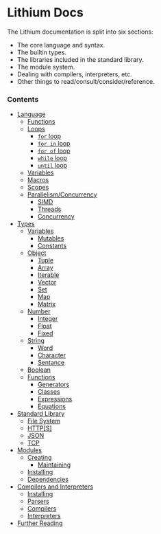# Lithium Docs

The Lithium documentation is split into six sections:
 * The core language and syntax.
 * The builtin types.
 * The libraries included in the standard library.
 * The module system.
 * Dealing with compilers, interpreters, etc.
 * Other things to read/consult/consider/reference.

### Contents

* [Language](./language/index.md)
	* [Functions](./language/functions.md)
	* [Loops](./language/loops/index.md)
		* [`for` loop](./language/loops/for.md)
		* [`for in` loop](./language/loops/for-in.md)
		* [`for of` loop](./language/loops/for-of.md)
        * [`while` loop](./language/loops/while.md)
		* [`until` loop](./language/loops/until.md)
	* [Variables](./language/variables.md)
	* [Macros](./language/macros.md)
	* [Scopes](./language/scopes.md)
	* [Parallelism/Concurrency](./language/parallel/index.md)
		* [SIMD](./language/parallel/simd.md)
		* [Threads](./language/parallel/threads.md)
		* [Concurrency](./language/parallel/concurrency.md)
* [Types](./types/index.md)
	* [Variables](./types/vars/index.md)
		* [Mutables](./types/vars/mutables.md)
		* [Constants](./types/vars/constants.md)
    * [Object](./types/object/index.md)
    	* [Tuple](./types/object/tuple.md)
    	* [Array](./types/object/array.md)
    	* [Iterable](./types/object/iterable.md)
    	* [Vector](./types/object/vector.md)
    	* [Set](./types/object/set.md)
    	* [Map](./types/object/map.md)
    	* [Matrix](./types/object/matrix.md)
    * [Number](./types/number/index.md)
        * [Integer](./types/number/integer.md)
        * [Float](./types/number/float.md)
        * [Fixed](./types/number/fixed.md)
    * [String](./types/string/index.md)
    	* [Word](./types/string/word.md)
    	* [Character](./types/string/character.md)
    	* [Sentance](./types/string/sentance.md)
    * [Boolean](./types/boolean/index.md)
    * [Functions](./types/functions/index.md)
    	* [Generators](./types/functions/generators.md)
    	* [Classes](./types/functions/classes.md)
    	* [Expressions](./types/functions/expressions.md)
    	* [Equations](./types/functions/equations.md)
* [Standard Library](./stdlib/index.md)
	* [File System](./stdlib/filesystem.md)
	* [HTTP[S]](./stdlib/http.md)
	* [JSON](./stdlib/json.md)
	* [TCP](./stdlib/tcp.md)
* [Modules](./modules/index.md)
	* [Creating](./modules/authoring.md)
		* [Maintaining](./modules/maintaing.md)
	* [Installing](./modules/installing.md)
	* [Dependencies](./modules/dependencies.md)
* [Compilers and Interpreters](./implementations/index.md)
	* [Installing](./implementations/installing.md)
	* [Parsers](./implementations/parsers.md)
	* [Compilers](./implementations/compilers.md)
	* [Interpreters](./implementations/interpreters.md)
* [Further Reading](./appendix/index.md)